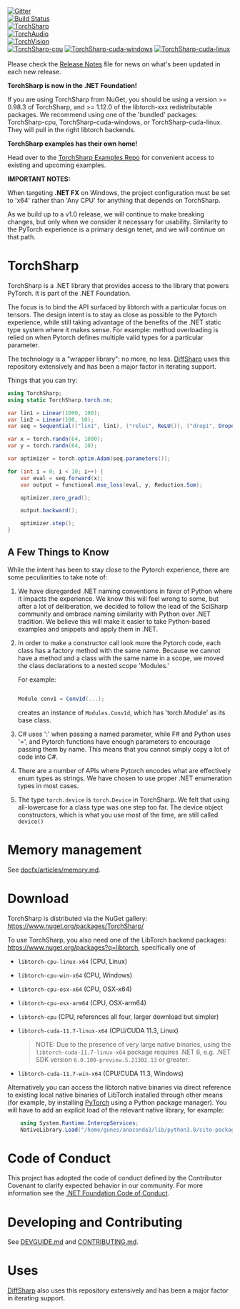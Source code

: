[![Gitter](https://badges.gitter.im/dotnet/TorchSharp.svg)](https://gitter.im/dotnet/TorchSharp?utm_source=badge&utm_medium=badge&utm_campaign=pr-badge)
<br/>
[![Build Status](https://dotnet.visualstudio.com/TorchSharp/_apis/build/status/dotnet.TorchSharp?branchName=main)](https://dotnet.visualstudio.com/TorchSharp/_build/latest?definitionId=174&branchName=main)
<br/>
[![TorchSharp](https://img.shields.io/nuget/vpre/TorchSharp.svg?cacheSeconds=3600&label=TorchSharp%20nuget)](https://www.nuget.org/packages/TorchSharp)<br/>
[![TorchAudio](https://img.shields.io/nuget/vpre/TorchAudio.svg?cacheSeconds=3600&label=TorchAudio%20nuget)](https://www.nuget.org/packages/TorchAudio)<br/>
[![TorchVision](https://img.shields.io/nuget/vpre/TorchVision.svg?cacheSeconds=3600&label=TorchVision%20nuget)](https://www.nuget.org/packages/TorchVision)<br/>
[![TorchSharp-cpu](https://img.shields.io/nuget/vpre/TorchSharp-cpu.svg?cacheSeconds=3600&label=TorchSharp-cpu%20nuget)](https://www.nuget.org/packages/TorchSharp-cpu)
[![TorchSharp-cuda-windows](https://img.shields.io/nuget/vpre/TorchSharp-cuda-windows.svg?cacheSeconds=3600&label=TorchSharp-cuda-windows%20nuget)](https://www.nuget.org/packages/TorchSharp-cuda-windows)
[![TorchSharp-cuda-linux](https://img.shields.io/nuget/vpre/TorchSharp-cuda-linux.svg?cacheSeconds=3600&label=TorchSharp-cuda-linux%20nuget)](https://www.nuget.org/packages/TorchSharp-cuda-linux)<br/>
<br/>
Please check the [Release Notes](RELEASENOTES.md) file for news on what's been updated in each new release.

__TorchSharp is now in the .NET Foundation!__

If you are using TorchSharp from NuGet, you should be using a version >= 0.98.3 of TorchSharp, and >= 1.12.0 of the libtorch-xxx redistributable packages. We recommend using one of the 'bundled' packages: TorchSharp-cpu, TorchSharp-cuda-windows, or TorchSharp-cuda-linux. They will pull in the right libtorch backends.

__TorchSharp examples has their own home!__

Head over to the [TorchSharp Examples Repo](https://github.com/dotnet/TorchSharpExamples) for convenient access to existing and upcoming examples.

__IMPORTANT NOTES:__

When targeting __.NET FX__ on Windows, the project configuration must be set to 'x64' rather than 'Any CPU' for anything that depends on TorchSharp.

As we build up to a v1.0 release, we will continue to make breaking changes, but only when we consider it necessary for usability. Similarity to the PyTorch experience is a primary design tenet, and we will continue on that path.

# TorchSharp

TorchSharp is a .NET library that provides access to the library that powers PyTorch. It is part of the .NET Foundation.

The focus is to bind the API surfaced by libtorch with a particular focus on tensors. The design intent is to stay as close as possible to the Pytorch experience, while still taking advantage of the benefits of the .NET static type system where it makes sense. For example: method overloading is relied on when Pytorch defines multiple valid types for a particular parameter.

The technology is a "wrapper library": no more, no less. [DiffSharp](https://github.com/DiffSharp/DiffSharp/) uses this
repository extensively and has been a major factor in iterating support.

Things that you can try:

```csharp
using TorchSharp;
using static TorchSharp.torch.nn;

var lin1 = Linear(1000, 100);
var lin2 = Linear(100, 10);
var seq = Sequential(("lin1", lin1), ("relu1", ReLU()), ("drop1", Dropout(0.1)), ("lin2", lin2));

var x = torch.randn(64, 1000);
var y = torch.randn(64, 10);

var optimizer = torch.optim.Adam(seq.parameters());

for (int i = 0; i < 10; i++) {
    var eval = seq.forward(x);
    var output = functional.mse_loss(eval, y, Reduction.Sum);

    optimizer.zero_grad();

    output.backward();

    optimizer.step();
}
```

## A Few Things to Know

While the intent has been to stay close to the Pytorch experience, there are some peculiarities to take note of:

1. We have disregarded .NET naming conventions in favor of Python where it impacts the experience. We know this will feel wrong to some, but after a lot of deliberation, we decided to follow the lead of the SciSharp community and embrace naming similarity with Python over .NET tradition. We believe this will make it easier to take Python-based examples and snippets and apply them in .NET.

2. In order to make a constructor call look more the Pytorch code, each class has a factory method with the same name. Because we cannot have a method and a class with the same name in a scope, we moved the class declarations to a nested scope 'Modules.'

    For example:

    ```csharp

    Module conv1 = Conv1d(...);

    ```
    creates an instance of `Modules.Conv1d`, which has 'torch.Module' as its base class.

3. C# uses ':' when passing a named parameter, while F# and Python uses '=', and Pytorch functions have enough parameters to encourage passing them by name. This means that you cannot simply copy a lot of code into C#.

4. There are a number of APIs where Pytorch encodes what are effectively enum types as strings. We have chosen to use proper .NET enumeration types in most cases.

5. The type `torch.device` is `torch.Device` in TorchSharp. We felt that using all-lowercase for a class type was one step too far. The device object constructors, which is what you use most of the time, are still called `device()`


# Memory management

See [docfx/articles/memory.md](docfx/articles/memory.md).

# Download

TorchSharp is distributed via the NuGet gallery: https://www.nuget.org/packages/TorchSharp/

To use TorchSharp, you also need one of the LibTorch backend packages: https://www.nuget.org/packages?q=libtorch, specifically one of

* `libtorch-cpu-linux-x64` (CPU, Linux)

* `libtorch-cpu-win-x64` (CPU, Windows)

* `libtorch-cpu-osx-x64` (CPU, OSX-x64)

* `libtorch-cpu-osx-arm64` (CPU, OSX-arm64)

* `libtorch-cpu` (CPU, references all four, larger download but simpler)

* `libtorch-cuda-11.7-linux-x64` (CPU/CUDA 11.3, Linux)

  > NOTE: Due to the presence of very large native binaries, using the `libtorch-cuda-11.7-linux-x64` package requires
  > .NET 6, e.g. .NET SDK version `6.0.100-preview.5.21302.13` or greater.

* `libtorch-cuda-11.7-win-x64` (CPU/CUDA 11.3, Windows)

Alternatively you can access the libtorch native binaries via direct reference to existing local native
binaries of LibTorch installed through other means (for example, by installing [PyTorch](https://pytorch.org/) using a Python package manager). You will have to add an explicit load of the relevant native library, for example:

```csharp
    using System.Runtime.InteropServices;
    NativeLibrary.Load("/home/gunes/anaconda3/lib/python3.8/site-packages/torch/lib/libtorch.so")
```

# Code of Conduct
This project has adopted the code of conduct defined by the Contributor Covenant to clarify expected behavior in our community.
For more information see the [.NET Foundation Code of Conduct](https://dotnetfoundation.org/code-of-conduct).

# Developing and Contributing

See [DEVGUIDE.md](DEVGUIDE.md) and [CONTRIBUTING.md](CONTRIBUTING.md).

# Uses

[DiffSharp](https://github.com/DiffSharp/DiffSharp/) also uses this
repository extensively and has been a major factor in iterating support.
